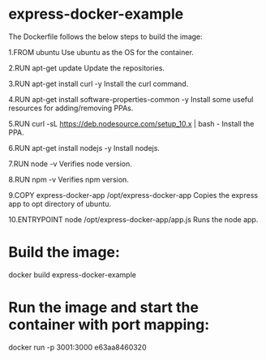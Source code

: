 # express-docker-example

The Dockerfile follows the below steps to build the image:

1.FROM ubuntu
  Use ubuntu as the OS for the container.

2.RUN apt-get update
  Update the repositories.

3.RUN apt-get install curl -y
  Install the curl command.

4.RUN apt-get install software-properties-common -y
  Install some useful resources for adding/removing PPAs.

5.RUN curl -sL https://deb.nodesource.com/setup_10.x | bash -
  Install the PPA.

6.RUN apt-get install nodejs -y
  Install nodejs.

7.RUN node -v
  Verifies node version.

8.RUN npm -v
  Verifies npm version.

9.COPY express-docker-app /opt/express-docker-app
  Copies the express app to opt directory of ubuntu.

10.ENTRYPOINT node /opt/express-docker-app/app.js
   Runs the node app.


# Build the image:
docker build express-docker-example

# Run the image and start the container with port mapping:
docker run -p 3001:3000 e63aa8460320
